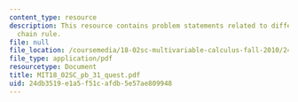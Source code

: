 ```yaml
---
content_type: resource
description: This resource contains problem statements related to differentials and
  chain rule.
file: null
file_location: /coursemedia/18-02sc-multivariable-calculus-fall-2010/24db3519e1a5f51cafdb5e57ae809948_MIT18_02SC_pb_31_quest.pdf
file_type: application/pdf
resourcetype: Document
title: MIT18_02SC_pb_31_quest.pdf
uid: 24db3519-e1a5-f51c-afdb-5e57ae809948
---
```

